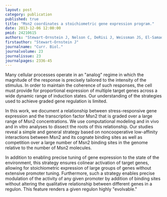 ```yaml
---
layout: post
category: publication
published: true
title: "Msn2 coordinates a stoichiometric gene expression program."
date: 2013-12-06 12:00:00
pmid: 24210615
authors: "Stewart-Ornstein J, Nelson C, DeRisi J, Weissman JS, El-Samad H"
firstauthor: "Stewart-Ornstein J"
journalname: "Curr. Biol."
journalvolume: 23
journalissue: 23
journalpages: 2336-45
---
```


Many cellular processes operate in an "analog" regime in which the magnitude of the response is precisely tailored to the intensity of the stimulus. In order to maintain the coherence of such responses, the cell must provide for proportional expression of multiple target genes across a wide dynamic range of induction states. Our understanding of the strategies used to achieve graded gene regulation is limited.

In this work, we document a relationship between stress-responsive gene expression and the transcription factor Msn2 that is graded over a large range of Msn2 concentrations. We use computational modeling and in vivo and in vitro analyses to dissect the roots of this relationship. Our studies reveal a simple and general strategy based on noncooperative low-affinity interactions between Msn2 and its cognate binding sites as well as competition over a large number of Msn2 binding sites in the genome relative to the number of Msn2 molecules.

In addition to enabling precise tuning of gene expression to the state of the environment, this strategy ensures colinear activation of target genes, allowing for stoichiometric expression of large groups of genes without extensive promoter tuning. Furthermore, such a strategy enables precise modulation of the activity of any given promoter by addition of binding sites without altering the qualitative relationship between different genes in a regulon. This feature renders a given regulon highly "evolvable."